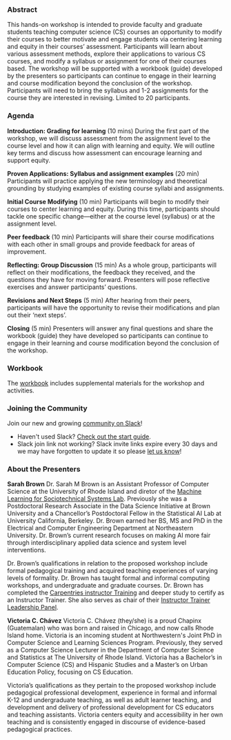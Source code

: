 <!-- ## Centering Learning and Equity in Assessment
_Tapia 2021 Workshop_ -->

### Abstract

This hands-on workshop is intended to provide faculty and graduate students teaching computer science (CS) courses an opportunity to modify their courses to better motivate and engage students via centering learning and equity in their courses’ assessment. Participants will learn about various assessment methods, explore their applications to various CS courses, and modify a syllabus or assignment for one of their courses based. The workshop will be supported with a workbook (guide) developed by the presenters so participants can continue to engage in their learning and course modification beyond the conclusion of the workshop. Participants will need to bring the syllabus and 1-2 assignments for the course they are interested in revising. Limited to 20 participants.

### Agenda

__Introduction: Grading for learning__ (10 mins)
During the first part of the workshop, we will discuss assessment from the assignment level to the course level and how it can align with learning and equity. We will outline key terms and discuss how assessment can encourage learning and support equity.

__Proven Applications: Syllabus and assignment examples__ (20 min)
Participants will practice applying the new terminology and theoretical grounding by studying examples of existing course syllabi and assignments.

__Initial Course Modifying__ (10 min)
Participants will begin to modify their courses to center learning and equity. During this time, participants should tackle one specific change—either at the course level (syllabus) or at the assignment level.

__Peer feedback__ (10 min)
Participants will share their course modifications with each other in small groups and provide feedback for areas of improvement.

__Reflecting: Group Discussion__ (15 min)
As a whole group, participants will reflect on their modifications, the feedback they received, and the questions they have for moving forward. Presenters will pose reflective exercises and answer participants’ questions.

__Revisions and Next Steps__ (5 min)
After hearing from their peers, participants will have the opportunity to revise their modifications and plan out their ‘next steps’. 

__Closing__ (5 min)
Presenters will answer any final questions and share the workbook (guide) they have developed so participants can continue to engage in their learning and course modification beyond the conclusion of the workshop. 


### Workbook

The [workbook](/workbook) includes supplemental materials for the workshop and activities.

### Joining the Community
Join our new and growing [community on Slack](https://join.slack.com/t/cle-community/shared_invite/zt-w11ht1dt-jz_aiHKGPlPPYoftnuxXcw)! 
- Haven't used Slack? [Check out the start guide](https://slack.com/help/articles/360059928654-How-to-use-Slack--your-quick-start-guide?utm_source=hppromo&utm_medium=promo).
- Slack join link not working? Slack invite links expire every 30 days and we may have forgotten to update it so please [let us know](https://github.com/grading4learning/workbook/issues)!

### About the Presenters

__Sarah Brown__
Dr. Sarah M Brown is an Assistant Professor of Computer Science at the University of Rhode Island and diretor of the [Machine Learning for Sociotechnical Systems Lab](https://ml4sts.com/). Previously she was a Postdoctoral Research Associate in the Data Science Initiative at Brown University and a Chancellor’s Postdoctoral Fellow in the Statistical AI Lab at University California, Berkeley. Dr. Brown earned her BS, MS and PhD in the Electrical and Computer Engineering Department at Northeastern University. Dr. Brown’s current research focuses on making AI more fair through interdisciplinary applied data science and system level interventions. 

Dr. Brown’s qualifications in relation to the proposed workshop include formal pedagogical training and acquired teaching experiences of varying levels of formality. Dr. Brown has taught formal and informal computing workshops, and undergraduate and graduate courses. Dr. Brown has completed the [Carpentries instructor Training](http://carpentries.github.io/instructor-training/) and deeper study to certify as an Instructor Trainer. She also serves as chair of their [Instructor Trainer Leadership Panel](https://carpentries.org/blog/2021/03/announcing-new-Trainers-leadership-members/).

__Victoria C. Chávez__
Victoria C. Chávez (they/she) is a proud Chapinx (Guatemalan) who was born and raised in Chicago, and now calls Rhode Island home. Victoria is an incoming student at Northwestern's Joint PhD in Computer Science and Learning Sciences Program. Previously, they served as a Computer Science Lecturer in the Department of Computer Science and Statistics at The University of Rhode Island. Victoria has a Bachelor’s in Computer Science (CS) and Hispanic Studies and a Master’s on Urban Education Policy, focusing on CS Education. 

Victoria’s qualifications as they pertain to the proposed workshop include pedagogical professional development, experience in formal and informal K-12 and undergraduate teaching, as well as adult learner teaching, and development and delivery of professional development for CS educators and teaching assistants. Victoria centers equity and accessibility in her own teaching and is consistently engaged in discourse of evidence-based pedagogical practices.


